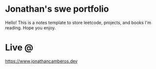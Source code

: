 # Jonathan's swe portfolio

Hello! This is a notes template to store leetcode, projects, and books I'm reading.
Hope you enjoy.

# Live @
https://www.jonathancamberos.dev
